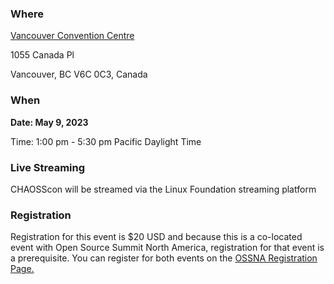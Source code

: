 ### Where

[Vancouver Convention Centre](https://www.vancouverconventioncentre.com/)

1055 Canada Pl

Vancouver, BC V6C 0C3, Canada

### When

**Date: May 9, 2023**

Time: 1:00 pm - 5:30 pm Pacific Daylight Time


### Live Streaming

CHAOSScon will be streamed via the Linux Foundation streaming platform

### Registration

Registration for this event is $20 USD and because this is a co-located event with Open Source Summit North America, registration for that event is a prerequisite. You can register for both events on the [OSSNA Registration Page.](https://events.linuxfoundation.org/open-source-summit-north-america/register/)
